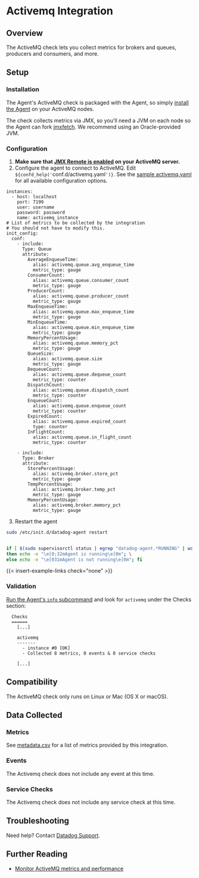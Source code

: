 # Activemq Integration

## Overview

The ActiveMQ check lets you collect metrics for brokers and queues, producers and consumers, and more.

## Setup
### Installation

The Agent's ActiveMQ check is packaged with the Agent, so simply [install the Agent](https://app.datadoghq.com/account/settings#agent) on your ActiveMQ nodes.

The check collects metrics via JMX, so you'll need a JVM on each node so the Agent can fork [jmxfetch](https://github.com/DataDog/jmxfetch). We recommend using an Oracle-provided JVM.

### Configuration

1. **Make sure that [JMX Remote is enabled](http://activemq.apache.org/jmx.html) on your ActiveMQ server.**
2. Configure the agent to connect to ActiveMQ. Edit `${confd_help('`conf.d/activemq.yaml`')}`. See the [sample activemq.yaml](https://github.com/DataDog/integrations-core/blob/master/activemq/conf.yaml.example) for all available configuration options.

```
instances:
  - host: localhost
    port: 7199
    user: username
    password: password
    name: activemq_instance
# List of metrics to be collected by the integration
# You should not have to modify this.
init_config:
  conf:
    - include:
      Type: Queue
      attribute:
        AverageEnqueueTime:
          alias: activemq.queue.avg_enqueue_time
          metric_type: gauge
        ConsumerCount:
          alias: activemq.queue.consumer_count
          metric_type: gauge
        ProducerCount:
          alias: activemq.queue.producer_count
          metric_type: gauge
        MaxEnqueueTime:
          alias: activemq.queue.max_enqueue_time
          metric_type: gauge
        MinEnqueueTime:
          alias: activemq.queue.min_enqueue_time
          metric_type: gauge
        MemoryPercentUsage:
          alias: activemq.queue.memory_pct
          metric_type: gauge
        QueueSize:
          alias: activemq.queue.size
          metric_type: gauge
        DequeueCount:
          alias: activemq.queue.dequeue_count
          metric_type: counter
        DispatchCount:
          alias: activemq.queue.dispatch_count
          metric_type: counter
        EnqueueCount:
          alias: activemq.queue.enqueue_count
          metric_type: counter
        ExpiredCount:
          alias: activemq.queue.expired_count
          type: counter
        InFlightCount:
          alias: activemq.queue.in_flight_count
          metric_type: counter

    - include:
      Type: Broker
      attribute:
        StorePercentUsage:
          alias: activemq.broker.store_pct
          metric_type: gauge
        TempPercentUsage:
          alias: activemq.broker.temp_pct
          metric_type: gauge
        MemoryPercentUsage:
          alias: activemq.broker.memory_pct
          metric_type: gauge
```

3. Restart the agent

```bash
sudo /etc/init.d/datadog-agent restart


if [ $(sudo supervisorctl status | egrep "datadog-agent.*RUNNING" | wc -l) == 3 ]; \
then echo -e "\e[0;32mAgent is running\e[0m"; \
else echo -e "\e[031mAgent is not running\e[0m"; fi
```

{{< insert-example-links check="none" >}}

### Validation

[Run the Agent's `info` subcommand](https://help.datadoghq.com/hc/en-us/articles/203764635-Agent-Status-and-Information) and look for `activemq` under the Checks section:

```
  Checks
  ======
    [...]

    activemq
    -------
      - instance #0 [OK]
      - Collected 8 metrics, 0 events & 0 service checks

    [...]
```

## Compatibility

The ActiveMQ check only runs on Linux or Mac (OS X or macOS).

## Data Collected
### Metrics
See [metadata.csv](https://github.com/DataDog/integrations-core/blob/master/activemq/metadata.csv) for a list of metrics provided by this integration.

### Events
The Activemq check does not include any event at this time.

### Service Checks
The Activemq check does not include any service check at this time.

## Troubleshooting
Need help? Contact [Datadog Support](http://docs.datadoghq.com/help/).

## Further Reading

* [Monitor ActiveMQ metrics and performance](https://www.datadoghq.com/blog/monitor-activemq-metrics-performance/)
